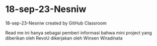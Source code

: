 # 18-sep-23-Nesniw
18-sep-23-Nesniw created by GitHub Classroom

Read me ini hanya sebagai pemberi informasi bahwa mini project yang diberikan oleh RevoU dikerjakan oleh Winsen Wiradinata
